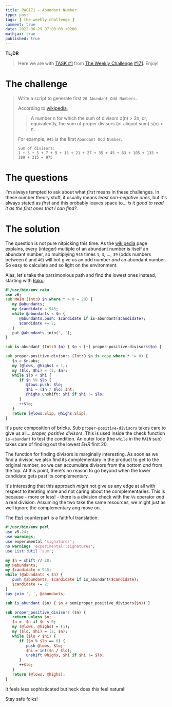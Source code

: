 ```yaml
---
title: PWC171 - Abundant Number
type: post
tags: [ the weekly challenge ]
comment: true
date: 2022-06-29 07:00:00 +0200
mathjax: true
published: true
---
```


**TL;DR**

> Here we are with [TASK #1][] from [The Weekly Challenge][]
> [#171][]. Enjoy!

# The challenge

> Write a script to generate first `20 Abundant Odd Numbers`.
>
> According to [wikipedia][],
>
>> A number n for which the sum of divisors σ(n) > 2n, or, equivalently,
>> the sum of proper divisors (or aliquot sum) s(n) > n.
>
> For example, `945` is the first `Abundant Odd Number`.
>
>     Sum of divisors:
>     1 + 3 + 5 + 7 + 9 + 15 + 21 + 27 + 35 + 45 + 63 + 105 + 135 + 189 + 315 = 975

# The questions

I'm always tempted to ask about what *first* means in these challenges.
In these number theory stuff, it usually means *least non-negative
ones*, but it's always stated as *first* and this probably leaves space
to... *is it good to read it as the first ones that I can find?*.

# The solution

The question is not pure nitpicking this time. As the [wikipedia][] page
explains, every (integer) multiple of an abundant number is itself an
abundant number, so multiplying `945` times `1`, `3`, ..., `39` (odds
numbers between `0` and `40`) will bot give us an odd number *and* an
abundant number. So easy to calculate and so light on the environment.

Alas, let's take the parsimonious path and find the lowest ones instead,
starting with [Raku][]:

```raku
#!/usr/bin/env raku
use v6;
sub MAIN (Int:D $n where * > 0 = 20) {
   my @abundants;
   my $candidate = 945;
   while @abundants < $n {
      @abundants.push: $candidate if is-abundant($candidate);
      $candidate += 2;
   }
   put @abundants.join(', ');
}

sub is-abundant (Int:D $n) { $n < [+] proper-positive-divisors($n) }

sub proper-positive-divisors (Int:D $n is copy where * != 0) {
   $n = $n.abs;
   my (@lows, @highs) = 1,;
   my ($lo, $hi) = (2, $n);
   while $lo < $hi {
      if $n %% $lo {
         @lows.push: $lo;
         $hi = ($n / $lo).Int;
         @highs.unshift: $hi if $hi != $lo;
      }
      ++$lo;
   }
   return [@lows.Slip, @highs.Slip];
}
```

It's pure composition of bricks. Sub `proper-positive-divisors` takes
care to give us all... *proper, positive divisors*. This is used inside
the check function `is-abundant` to test the condition. An outer loop
(the `while` in the `MAIN` sub) takes care of finding out the lowest
*EHR* first 20.

The function for finding divisors is marginally interesting. As soon as
we find a divisor, we also find its complementary in the product to get
to the original number, so we can accumulate divisors from the bottom
*and* from the top. At this point, there's no reason to go beyond when
the lower candidate gets past its complementary.

It's interesting that this approach *might* not give us any edge at all
with respect to iterating more and not caring about the complementaries.
This is because - more or less! - there is a division check with the
`%%` operator *and* a real division. Assuming the two take the same
resources, we might just as well ignore the complementary ang move on.

The [Perl][] counterpart is a faithful translation:

```perl
#!/usr/bin/env perl
use v5.24;
use warnings;
use experimental 'signatures';
no warnings 'experimental::signatures';
use List::Util 'sum';

my $n = shift // 20;
my @abundants;
my $candidate = 945;
while (@abundants < $n) {
   push @abundants, $candidate if is_abundant($candidate);
   $candidate += 2;
}
say join ', ', @abundants;

sub is_abundant ($n) { $n < sum(proper_positive_divisors($n)) }

sub proper_positive_divisors ($n) {
   return unless $n;
   $n = -$n if $n < 0;
   my (@lows, @highs) = (1);
   my ($lo, $hi) = (2, $n);
   while ($lo < $hi) {
      if ($n % $lo == 0) {
         push @lows, $lo;
         $hi = int($n / $lo);
         unshift @highs, $hi if $hi != $lo;
      }
      ++$lo;
   }
   return (@lows, @highs);
}
```

It feels less sophisticated but heck does this feel natural!

Stay safe folks!

[The Weekly Challenge]: https://theweeklychallenge.org/
[#171]: https://theweeklychallenge.org/blog/perl-weekly-challenge-171/
[TASK #1]: https://theweeklychallenge.org/blog/perl-weekly-challenge-171/#TASK1
[Perl]: https://www.perl.org/
[Raku]: https://raku.org/
[wikipedia]: https://en.wikipedia.org/wiki/Abundant_number
